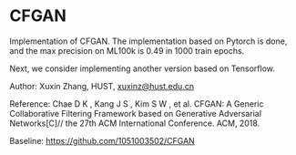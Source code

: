 # CFGAN
Implementation of CFGAN. The implementation based on Pytorch is done, and the max precision on ML100k is 0.49 in 1000 train epochs.

Next, we consider implementing another version based on Tensorflow.

Author:
    Xuxin Zhang, HUST, xuxinz@hust.edu.cn

Reference:
Chae D K , Kang J S , Kim S W , et al. CFGAN: A Generic Collaborative Filtering Framework based on Generative Adversarial Networks[C]// the 27th ACM International Conference. ACM, 2018.

Baseline:
https://github.com/1051003502/CFGAN

